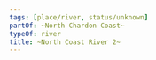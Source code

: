 ```yaml
---
tags: [place/river, status/unknown]
partOf: ~North Chardon Coast~
typeOf: river
title: ~North Coast River 2~
---
```

